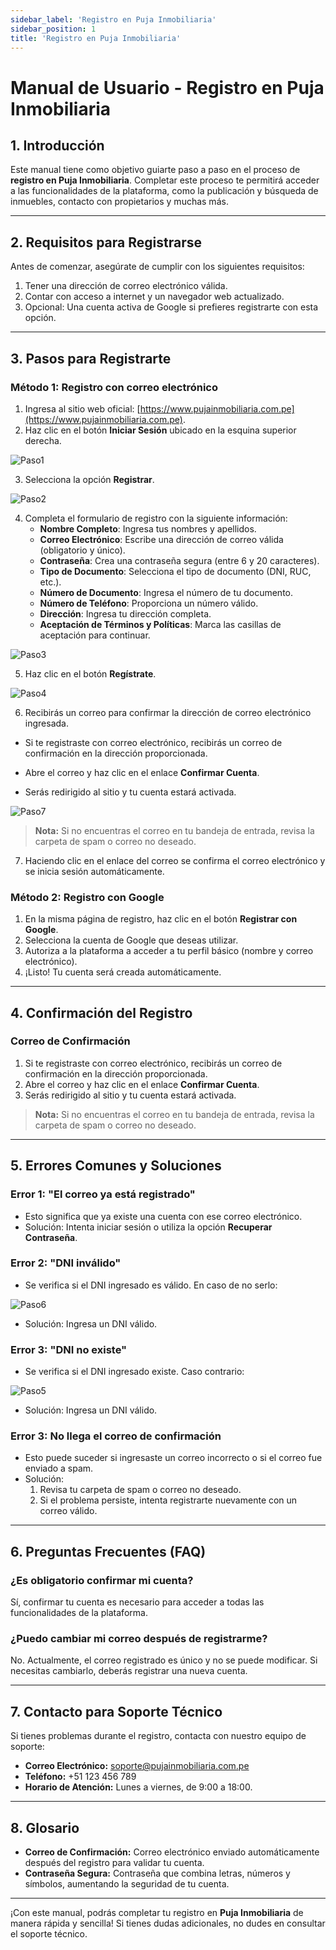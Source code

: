 ```yaml
---
sidebar_label: 'Registro en Puja Inmobiliaria'
sidebar_position: 1
title: 'Registro en Puja Inmobiliaria'
---
```


# Manual de Usuario - **Registro en Puja Inmobiliaria**

## **1. Introducción**
Este manual tiene como objetivo guiarte paso a paso en el proceso de **registro en Puja Inmobiliaria**. Completar este proceso te permitirá acceder a las funcionalidades de la plataforma, como la publicación y búsqueda de inmuebles, contacto con propietarios y muchas más.

---

## **2. Requisitos para Registrarse**
Antes de comenzar, asegúrate de cumplir con los siguientes requisitos:
1. Tener una dirección de correo electrónico válida.
2. Contar con acceso a internet y un navegador web actualizado.
3. Opcional: Una cuenta activa de Google si prefieres registrarte con esta opción.

---

## **3. Pasos para Registrarte**
### **Método 1: Registro con correo electrónico**
1. Ingresa al sitio web oficial: [https://www.pujainmobiliaria.com.pe](https://www.pujainmobiliaria.com.pe).
2. Haz clic en el botón **Iniciar Sesión** ubicado en la esquina superior derecha.

![Paso1](../../static/img/manuales/registro-usuario/registro_1.webp)

3. Selecciona la opción **Registrar**.

![Paso2](../../static/img/manuales/registro-usuario/registro_2.webp)

4. Completa el formulario de registro con la siguiente información:
   - **Nombre Completo**: Ingresa tus nombres y apellidos.
   - **Correo Electrónico**: Escribe una dirección de correo válida (obligatorio y único).
   - **Contraseña**: Crea una contraseña segura (entre 6 y 20 caracteres).
   - **Tipo de Documento**: Selecciona el tipo de documento (DNI, RUC, etc.).
   - **Número de Documento**: Ingresa el número de tu documento.
   - **Número de Teléfono**: Proporciona un número válido.
   - **Dirección**: Ingresa tu dirección completa.
   - **Aceptación de Términos y Políticas**: Marca las casillas de aceptación para continuar.

![Paso3](../../static/img/manuales/registro-usuario/registro_3.webp)

5. Haz clic en el botón **Regístrate**.

![Paso4](../../static/img/manuales/registro-usuario/registro_4.webp)

6. Recibirás un correo para confirmar la dirección de correo electrónico ingresada.

  - Si te registraste con correo electrónico, recibirás un correo de confirmación en la dirección proporcionada.

  - Abre el correo y haz clic en el enlace **Confirmar Cuenta**.

  - Serás redirigido al sitio y tu cuenta estará activada.

  ![Paso7](../../static/img/manuales/registro-usuario/registro_7.webp)

> **Nota:** Si no encuentras el correo en tu bandeja de entrada, revisa la carpeta de spam o correo no deseado.

7. Haciendo clic en el enlace del correo se confirma el correo electrónico y se inicia sesión automáticamente.


### **Método 2: Registro con Google**
1. En la misma página de registro, haz clic en el botón **Registrar con Google**.
2. Selecciona la cuenta de Google que deseas utilizar.
3. Autoriza a la plataforma a acceder a tu perfil básico (nombre y correo electrónico).
4. ¡Listo! Tu cuenta será creada automáticamente.

---

## **4. Confirmación del Registro**
### **Correo de Confirmación**
1. Si te registraste con correo electrónico, recibirás un correo de confirmación en la dirección proporcionada.
2. Abre el correo y haz clic en el enlace **Confirmar Cuenta**.
3. Serás redirigido al sitio y tu cuenta estará activada.

> **Nota:** Si no encuentras el correo en tu bandeja de entrada, revisa la carpeta de spam o correo no deseado.

---

## **5. Errores Comunes y Soluciones**
### **Error 1: "El correo ya está registrado"**
- Esto significa que ya existe una cuenta con ese correo electrónico.
- Solución: Intenta iniciar sesión o utiliza la opción **Recuperar Contraseña**.

### **Error 2: "DNI inválido"**
- Se verifica si el DNI ingresado es válido. En caso de no serlo:

![Paso6](../../static/img/manuales/registro-usuario/registro_6.webp)

- Solución: Ingresa un DNI válido.

### **Error 3: "DNI no existe"**
- Se verifica si el DNI ingresado existe. Caso contrario:

![Paso5](../../static/img/manuales/registro-usuario/registro_5.webp)

- Solución: Ingresa un DNI válido.

### **Error 3: No llega el correo de confirmación**
- Esto puede suceder si ingresaste un correo incorrecto o si el correo fue enviado a spam.
- Solución:
  1. Revisa tu carpeta de spam o correo no deseado.
  2. Si el problema persiste, intenta registrarte nuevamente con un correo válido.

---

## **6. Preguntas Frecuentes (FAQ)**
### **¿Es obligatorio confirmar mi cuenta?**
Sí, confirmar tu cuenta es necesario para acceder a todas las funcionalidades de la plataforma.

### **¿Puedo cambiar mi correo después de registrarme?**
No. Actualmente, el correo registrado es único y no se puede modificar. Si necesitas cambiarlo, deberás registrar una nueva cuenta.

---

## **7. Contacto para Soporte Técnico**
Si tienes problemas durante el registro, contacta con nuestro equipo de soporte:
- **Correo Electrónico:** soporte@pujainmobiliaria.com.pe
- **Teléfono:** +51 123 456 789
- **Horario de Atención:** Lunes a viernes, de 9:00 a 18:00.

---

## **8. Glosario**
- **Correo de Confirmación:** Correo electrónico enviado automáticamente después del registro para validar tu cuenta.
- **Contraseña Segura:** Contraseña que combina letras, números y símbolos, aumentando la seguridad de tu cuenta.

---

¡Con este manual, podrás completar tu registro en **Puja Inmobiliaria** de manera rápida y sencilla! Si tienes dudas adicionales, no dudes en consultar el soporte técnico.
